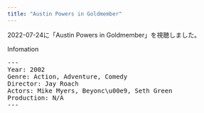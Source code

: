 ```yaml
---
title: "Austin Powers in Goldmember"
---
```

2022-07-24に「Austin Powers in Goldmember」を視聴しました。

Infomation
<pre>
---
Year: 2002
Genre: Action, Adventure, Comedy
Director: Jay Roach
Actors: Mike Myers, Beyonc\u00e9, Seth Green
Production: N/A
---
</pre>